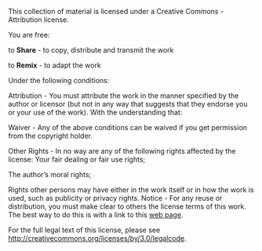 This collection of material is licensed under a Creative Commons - Attribution license.

You are free:

to **Share** - to copy, distribute and transmit the work

to **Remix** - to adapt the work

Under the following conditions:

Attribution - You must attribute the work in the manner specified by the author or licensor (but not in any way that
suggests that they endorse you or your use of the work).
With the understanding that:

Waiver - Any of the above conditions can be waived if you get permission from the copyright holder.

Other Rights - In no way are any of the following rights affected by the license:
Your fair dealing or fair use rights;

The author’s moral rights;

Rights other persons may have either in the work itself or in how the work is used, such as publicity or privacy rights.
Notice - For any reuse or distribution, you must make clear to others the license terms of this work. The best way to do
this is with a link to this [web page](http://creativecommons.org/licenses/by/3.0/).

For the full legal text of this license, please see http://creativecommons.org/licenses/by/3.0/legalcode.


